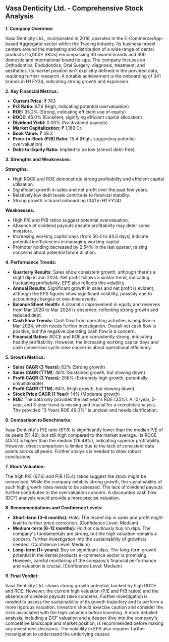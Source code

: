 ## Vasa Denticity Ltd. - Comprehensive Stock Analysis

**1. Company Overview:**

Vasa Denticity Ltd., incorporated in 2016, operates in the E-Commerce/App-based Aggregator sector within the Trading industry.  Its business model centers around the marketing and distribution of a wide range of dental products (15,000+ SKUs) encompassing 30 owned brands and 300 domestic and international brand tie-ups.  The company focuses on Orthodontics, Endodontics, Oral Surgery, diagnosis, treatment, and aesthetics.  Its market position isn't explicitly defined in the provided data, requiring further research.  A notable achievement is the onboarding of 341 brands in H1 FY24, indicating strong growth and expansion.

**2. Key Financial Metrics:**

* **Current Price:** ₹ 743
* **P/E Ratio:** 67.6 (High, indicating potential overvaluation)
* **ROE:** 35.2% (Strong, indicating efficient use of equity)
* **ROCE:** 45.0% (Excellent, signifying efficient capital allocation)
* **Dividend Yield:** 0.00% (No dividend payouts)
* **Market Capitalization:** ₹ 1,189 Cr.
* **Book Value:** ₹ 48.3
* **Price-to-Book (P/B) Ratio:** 15.4 (High, suggesting potential overvaluation)
* **Debt-to-Equity Ratio:** Implied to be low (almost debt-free).


**3. Strengths and Weaknesses:**

**Strengths:**

* High ROCE and ROE demonstrate strong profitability and efficient capital utilization.
* Significant growth in sales and net profit over the past few years.
* Relatively low debt levels contribute to financial stability.
* Strong growth in brand onboarding (341 in H1 FY24).

**Weaknesses:**

* High P/E and P/B ratios suggest potential overvaluation.
* Absence of dividend payouts despite profitability may deter some investors.
* Increasing working capital days (from 50.4 to 84.3 days) indicate potential inefficiencies in managing working capital.
* Promoter holding decreased by 2.54% in the last quarter, raising concerns about potential future dilution.


**4. Performance Trends:**

* **Quarterly Results:** Sales show consistent growth, although there's a slight dip in Jun 2024.  Net profit follows a similar trend, indicating fluctuating profitability. EPS also reflects this volatility.
* **Annual Results:**  Significant growth in sales and net profit is evident, although the EPS figures show significant volatility, possibly due to accounting changes or one-time events.
* **Balance Sheet Health:**  A dramatic improvement in equity and reserves from Mar 2020 to Mar 2024 is observed, reflecting strong growth and reduced debt.
* **Cash Flow Trends:**  Cash flow from operating activities is negative in Mar 2024, which needs further investigation.  Overall net cash flow is positive, but the negative operating cash flow is a concern.
* **Financial Ratios:** ROCE and ROE are consistently strong, indicating healthy profitability.  However, the increasing working capital days and cash conversion cycle raise concerns about operational efficiency.


**5. Growth Metrics:**

* **Sales CAGR (3 Years):** 62% (Strong growth)
* **Sales CAGR (TTM):** 46% (Sustained growth, but slowing down)
* **Profit CAGR (3 Years):** 256% (Extremely high growth, potentially unsustainable)
* **Profit CAGR (TTM):** 64% (High growth, but slowing down)
* **Stock Price CAGR (1 Year):** 14% (Moderate growth)
* **ROE:**  The data only provides the last year's ROE (35%).  A 10-year, 5-year, and 3-year trend is missing and crucial for a complete analysis.  The provided "3 Years ROE 49.0%" is unclear and needs clarification.


**6. Comparison to Benchmarks:**

Vasa Denticity's P/E ratio (67.6) is significantly lower than the median P/E of its peers (51.48), but still high compared to the market average.  Its ROCE (45%) is higher than the median (26.48%), indicating superior profitability.  However, direct comparison is limited due to the lack of consistent data points across all peers.  Further analysis is needed to draw robust conclusions.


**7. Stock Valuation:**

The high P/E (67.6) and P/B (15.4) ratios suggest the stock might be overvalued.  While the company exhibits strong growth, the sustainability of such high growth rates needs to be assessed.  The lack of dividend payouts further contributes to the overvaluation concern.  A discounted cash flow (DCF) analysis would provide a more precise valuation.


**8. Recommendations and Confidence Levels:**

* **Short-term (3-6 months):** Hold.  The recent dip in sales and profit might lead to further price correction.  (Confidence Level: Medium)
* **Medium-term (6-12 months):** Hold or cautiously buy on dips.  The company's fundamentals are strong, but the high valuation remains a concern.  Further investigation into the sustainability of growth is needed. (Confidence Level: Medium)
* **Long-term (1+ years):**  Buy on significant dips.  The long-term growth potential in the dental products e-commerce sector is promising.  However, careful monitoring of the company's financial performance and valuation is crucial. (Confidence Level: Medium)


**9. Final Verdict:**

Vasa Denticity Ltd. shows strong growth potential, backed by high ROCE and ROE.  However, the current high valuation (P/E and P/B ratios) and the absence of dividend payouts raise concerns.  Further investigation is needed to assess the sustainability of its growth trajectory and to perform a more rigorous valuation.  Investors should exercise caution and consider the risks associated with the high valuation before investing.  A more detailed analysis, including a DCF valuation and a deeper dive into the company's competitive landscape and market position, is recommended before making any investment decisions.  The volatility in EPS also requires further investigation to understand the underlying causes.
